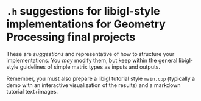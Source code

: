 # `.h` suggestions for libigl-style implementations for Geometry Processing final projects

These are _suggestions_ and representative of how to structure your
implementations. You _may_ modify them, but keep within the general libigl-style
guidelines of simple matrix types as inputs and outputs.

Remember, you must also prepare a libigl tutorial style `main.cpp` (typically
a demo with an interactive visualization of the results) and a markdown tutorial
text+images.
